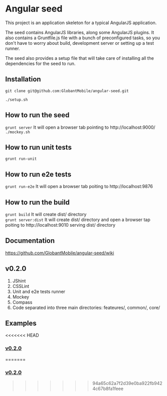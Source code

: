 # Angular seed
This project is an application skeleton for a typical AngularJS application.

The seed contains AngularJS libraries, along some AngularJS plugins. It also contains a Gruntfile.js file with a bunch of preconfigured tasks, so you don't have to worry about build, development server or setting up a test runner.

The seed also provides a setup file that will take care of installing all the dependencies for the seed to run.

## Installation
`git clone git@github.com:GlobantMobile/angular-seed.git`

`./setup.sh`  


## How to run the seed
`grunt server` It will open a browser tab pointing to http://localhost:9000/  
`./mockey.sh`

## How to run unit tests
`grunt run-unit`

## How to run e2e tests
`grunt run-e2e` It will open a browser tab poiting to http://localhost:9876  

## How to run the build
`grunt build` It will create dist/ directory  
`grunt server:dist` It will create dist/ directory and open a browser tap poiting to http://localhost:9010 serving dist/ directory  

## Documentation
https://github.com/GlobantMobile/angular-seed/wiki

## v0.2.0
1. JShint
2. CSSLint
3. Unit and e2e tests runner
4. Mockey
5. Compass
6. Code separated into three main directories: feateures/, common/, core/

## Examples
<<<<<<< HEAD
### [v0.2.0](https://github.com/GlobantMobile/angular-seed-examples)
=======
### [v0.2.0](https://github.com/GlobantMobile/angular-seed-examples)
>>>>>>> 94a65c62a7f2d39e0ba922fb9424c67b8fa1feee
